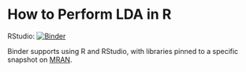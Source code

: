 # How to Perform LDA in R

RStudio: [![Binder](http://mybinder.org/badge_logo.svg)](http://mybinder.org/v2/gh/manika-lamba/youtube_lda/master?urlpath=rstudio)

Binder supports using R and RStudio, with libraries pinned to a specific 
snapshot on [MRAN](https://mran.microsoft.com/documents/rro/reproducibility).

